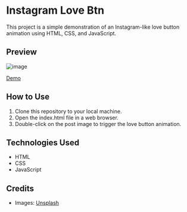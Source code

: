 # Instagram Love Btn

This project is a simple demonstration of an Instagram-like love button animation using HTML, CSS, and JavaScript.

## Preview

![image](https://github.com/itz-gaurav74/Instagram-Like-Btn/assets/116722012/23ba00b7-1780-4cfa-a50c-fd13e09ad477)


<a href='https://itz-gaurav74.github.io/Instagram-Like-Btn/'>Demo</a>

## How to Use

1. Clone this repository to your local machine.
2. Open the index.html file in a web browser.
3. Double-click on the post image to trigger the love button animation.

## Technologies Used

- HTML
- CSS
- JavaScript

## Credits

- Images: [Unsplash](https://unsplash.com)
